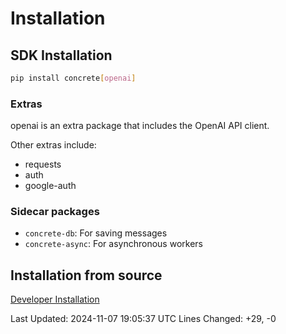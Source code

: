 # Installation

## SDK Installation

```bash
pip install concrete[openai]
```

### Extras

openai is an extra package that includes the OpenAI API client.

Other extras include:

- requests
- auth
- google-auth

### Sidecar packages

- `concrete-db`: For saving messages
- `concrete-async`: For asynchronous workers

## Installation from source

[Developer Installation](developer-guide/setup.md)

Last Updated: 2024-11-07 19:05:37 UTC
Lines Changed: +29, -0
